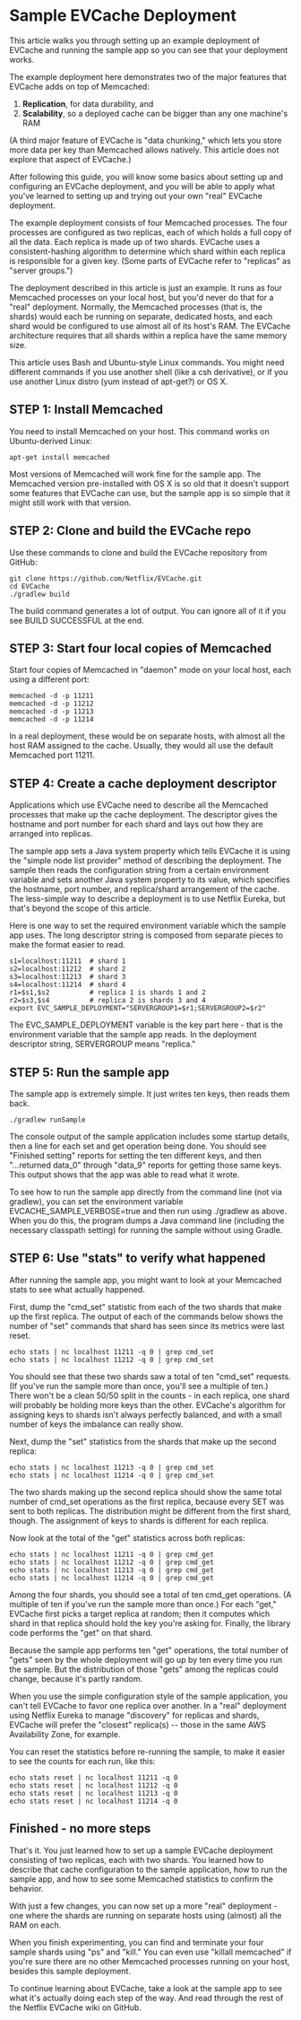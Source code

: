 # Sample EVCache Deployment

This article walks you through setting up an example deployment of EVCache and running the sample app so you can see that your deployment works.

The example deployment here demonstrates two of the major features that EVCache adds on top of Memcached:

1. **Replication**, for data durability, and
1. **Scalability**, so a deployed cache can be bigger than any one machine's RAM

(A third major feature of EVCache is "data chunking," which lets you store more data per key than Memcached allows natively. This article does not explore that aspect of EVCache.)

After following this guide, you will know some basics about setting up and configuring an EVCache deployment, and you will be able to apply what you've learned to setting up and trying out your own "real" EVCache deployment.

The example deployment consists of four Memcached processes. The four processes are configured as two replicas, each of which holds a full copy of all the data. Each replica is made up of two shards. EVCache uses a consistent-hashing algorithm to determine which shard within each replica is responsible for a given key. (Some parts of EVCache refer to "replicas" as "server groups.")

The deployment described in this article is just an example. It runs as four Memcached processes on your local host, but you'd never do that for a "real" deployment. Normally, the Memcached processes (that is, the shards) would each be running on separate, dedicated hosts, and each shard would be configured to use almost all of its host's RAM. The EVCache architecture requires that all shards within a replica have the same memory size.

This article uses Bash and Ubuntu-style Linux commands. You might need different commands if you use another shell (like a csh derivative), or if you use another Linux distro (yum instead of apt-get?) or OS X.

## STEP 1: Install Memcached

You need to install Memcached on your host. This command works on Ubuntu-derived Linux:

    apt-get install memcached

Most versions of Memcached will work fine for the sample app. The Memcached version pre-installed with OS X is so old that it doesn't support some features that EVCache can use, but the sample app is so simple that it might still work with that version.

## STEP 2: Clone and build the EVCache repo

Use these commands to clone and build the EVCache repository from GitHub:

    git clone https://github.com/Netflix/EVCache.git
    cd EVCache
    ./gradlew build

The build command generates a lot of output. You can ignore all of it if you see BUILD SUCCESSFUL at the end.

## STEP 3: Start four local copies of Memcached

Start four copies of Memcached in "daemon" mode on your local host, each using a different port:

    memcached -d -p 11211
    memcached -d -p 11212
    memcached -d -p 11213
    memcached -d -p 11214

In a real deployment, these would be on separate hosts, with almost all the host RAM assigned to the cache. Usually, they would all use the default Memcached port 11211.

## STEP 4: Create a cache deployment descriptor

Applications which use EVCache need to describe all the Memcached processes that make up the cache deployment. The descriptor gives the hostname and port number for each shard and lays out how they are arranged into replicas.

The sample app sets a Java system property which tells EVCache it is using the "simple node list provider" method of describing the deployment. The sample then reads the configuration string from a certain environment variable and sets another Java system property to its value, which specifies the hostname, port number, and replica/shard arrangement of the cache. The less-simple way to describe a deployment is to use Netflix Eureka, but that's beyond the scope of this article.

Here is one way to set the required environment variable which the sample app uses. The long descriptor string is composed from separate pieces to make the format easier to read.

    s1=localhost:11211  # shard 1
    s2=localhost:11212  # shard 2
    s3=localhost:11213  # shard 3
    s4=localhost:11214  # shard 4
    r1=$s1,$s2          # replica 1 is shards 1 and 2
    r2=$s3,$s4          # replica 2 is shards 3 and 4
    export EVC_SAMPLE_DEPLOYMENT="SERVERGROUP1=$r1;SERVERGROUP2=$r2"

The EVC_SAMPLE_DEPLOYMENT variable is the key part here - that is the environment variable that the sample app reads. In the deployment descriptor string, SERVERGROUP means "replica."

## STEP 5: Run the sample app

The sample app is extremely simple. It just writes ten keys, then reads them back.

    ./gradlew runSample

The console output of the sample application includes some startup details, then a line for each set and get operation being done. You should see "Finished setting" reports for setting the ten different keys, and then "...returned data_0" through "data_9" reports for getting those same keys. This output shows that the app was able to read what it wrote.

To see how to run the sample app directly from the command line (not via gradlew), you can set the environment variable EVCACHE_SAMPLE_VERBOSE=true and then run using ./gradlew as above. When you do this, the program dumps a Java command line (including the necessary classpath setting) for running the sample without using Gradle.

## STEP 6: Use "stats" to verify what happened

After running the sample app, you might want to look at your Memcached stats to see what actually happened.

First, dump the "cmd_set" statistic from each of the two shards that make up the first replica. The output of each of the commands below shows the number of "set" commands that shard has seen since its metrics were last reset.

    echo stats | nc localhost 11211 -q 0 | grep cmd_set
    echo stats | nc localhost 11212 -q 0 | grep cmd_set

You should see that these two shards saw a total of ten "cmd_set" requests. (If you've run the sample more than once, you'll see a multiple of ten.) There won't be a clean 50/50 split in the counts - in each replica, one shard will probably be holding more keys than the other. EVCache's algorithm for assigning keys to shards isn't always perfectly balanced, and with a small number of keys the imbalance can really show.

Next, dump the "set" statistics from the shards that make up the second replica:

    echo stats | nc localhost 11213 -q 0 | grep cmd_set
    echo stats | nc localhost 11214 -q 0 | grep cmd_set

The two shards making up the second replica should show the same total number of cmd_set operations as the first replica, because every SET was sent to both replicas. The distribution might be different from the first shard, though. The assignment of keys to shards is different for each replica.

Now look at the total of the "get" statistics across both replicas:

    echo stats | nc localhost 11211 -q 0 | grep cmd_get
    echo stats | nc localhost 11212 -q 0 | grep cmd_get
    echo stats | nc localhost 11213 -q 0 | grep cmd_get
    echo stats | nc localhost 11214 -q 0 | grep cmd_get

Among the four shards, you should see a total of ten cmd_get operations. (A multiple of ten if you've run the sample more than once.) For each "get," EVCache first picks a target replica at random; then it computes which shard in that replica should hold the key you're asking for. Finally, the library code performs the "get" on that shard.

Because the sample app performs ten "get" operations, the total number of "gets" seen by the whole deployment will go up by ten every time you run the sample. But the distribution of those "gets" among the replicas could change, because it's partly random.

When you use the simple configuration style of the sample application, you can't tell EVCache to favor one replica over another. In a "real" deployment using Netflix Eureka to manage "discovery" for replicas and shards, EVCache will prefer the "closest" replica(s) -- those in the same AWS Availability Zone, for example.

You can reset the statistics before re-running the sample, to make it easier to see the counts for each run, like this:

    echo stats reset | nc localhost 11211 -q 0
    echo stats reset | nc localhost 11212 -q 0
    echo stats reset | nc localhost 11213 -q 0
    echo stats reset | nc localhost 11214 -q 0

## Finished - no more steps

That's it. You just learned how to set up a sample EVCache deployment consisting of two replicas, each with two shards. You learned how to describe that cache configuration to the sample application, how to run the sample app, and how to see some Memcached statistics to confirm the behavior.

With just a few changes, you can now set up a more "real" deployment - one where the shards are running on separate hosts using (almost) all the RAM on each.

When you finish experimenting, you can find and terminate your four sample shards using "ps" and "kill." You can even use "killall memcached" if you're sure there are no other Memcached processes running on your host, besides this sample deployment.

To continue learning about EVCache, take a look at the sample app to see what it's actually doing each step of the way. And read through the rest of the Netflix EVCache wiki on GitHub.
